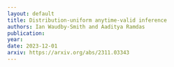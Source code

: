 ```yaml
---
layout: default 
title: Distribution-uniform anytime-valid inference
authors: Ian Waudby-Smith and Aaditya Ramdas 
publication: 
year: 
date: 2023-12-01 
arxiv: https://arxiv.org/abs/2311.03343
---
```

